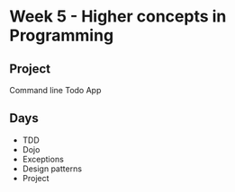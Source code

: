 # Week 5 - Higher concepts in Programming

## Project
Command line Todo App

## Days
- TDD
- Dojo
- Exceptions
- Design patterns
- Project
